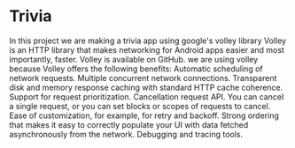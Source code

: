 # Trivia
In this project we are making a trivia app using google's volley library 
Volley is an HTTP library that makes networking for Android apps easier and most importantly, faster. Volley is available on GitHub.
we are using volley because 
Volley offers the following benefits:
 Automatic scheduling of network requests.
Multiple concurrent network connections.
Transparent disk and memory response caching with standard HTTP cache coherence.
Support for request prioritization.
Cancellation request API. You can cancel a single request, or you can set blocks or scopes of requests to cancel.
Ease of customization, for example, for retry and backoff.
Strong ordering that makes it easy to correctly populate your UI with data fetched asynchronously from the network.
Debugging and tracing tools.
